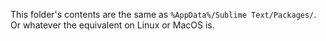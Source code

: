 This folder's contents are the same as `%AppData%/Sublime Text/Packages/`.
Or whatever the equivalent on Linux or MacOS is.
